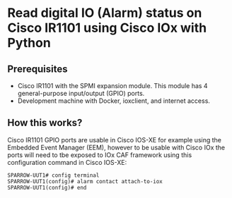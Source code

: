 # Read digital IO (Alarm) status on Cisco IR1101 using Cisco IOx with Python

## Prerequisites

* Cisco IR1101 with the SPMI expansion module. This module has 4 general-purpose input/output (GPIO) ports.
* Development machine with Docker, ioxclient, and internet access.

## How this works?

Cisco IR1101 GPIO ports are usable in Cisco IOS-XE for example using the Embedded Event Manager (EEM), however to be usable with Cisco IOx the ports will need to tbe exposed to IOx CAF framework using this configuration command in Cisco IOS-XE:

    SPARROW-UUT1# config terminal
    SPARROW-UUT1(config)# alarm contact attach-to-iox
    SPARROW-UUT1(config)# end
